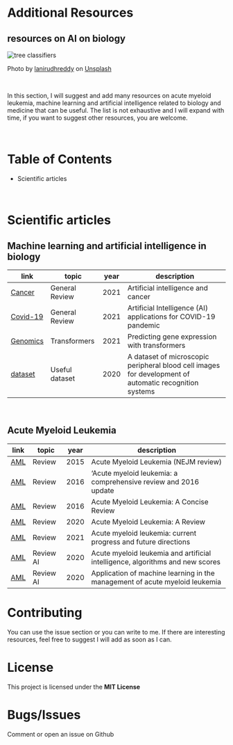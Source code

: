 # Additional Resources
## resources on AI on biology

![tree classifiers](https://github.com/SalvatoreRa/tutorial/blob/main/images/anirudh-YQYacLW8o2U-unsplash.jpg?raw=true)

Photo by [lanirudhreddy](https://unsplash.com/@lanirudhreddy) on [Unsplash](https://unsplash.com/)

&nbsp;

In this section, I will suggest and add many resources on acute myeloid leukemia, machine learning and artificial intelligence related to biology and medicine that can be useful. The list is not exhaustive and I will expand with time, if you want to suggest other resources, you are welcome.

&nbsp;

# **Table of Contents**

* Scientific articles

&nbsp;

# Scientific articles

## Machine learning and artificial intelligence in biology

| link | topic | year | description |
| --------- | ------ | ------ |------ |
| [Cancer](https://www.nature.com/articles/s43018-020-0034-6)| General Review | 2021 |Artificial intelligence and cancer |
| [Covid-19](https://www.ncbi.nlm.nih.gov/pmc/articles/PMC7195043/)| General Review | 2021 |Artificial Intelligence (AI) applications for COVID-19 pandemic |
| [Genomics](https://www.nature.com/articles/s41592-021-01252-x)| Transformers| 2021 |Predicting gene expression with transformers |
| [dataset](https://www.sciencedirect.com/science/article/pii/S2352340920303681)| Useful dataset| 2020 |A dataset of microscopic peripheral blood cell images for development of automatic recognition systems |

&nbsp;

## Acute Myeloid Leukemia

| link | topic | year | description |
| --------- | ------ | ------ |------ |
| [AML](https://www.nejm.org/doi/full/10.1056/nejmra1406184)| Review | 2015 |Acute Myeloid Leukemia (NEJM review)   |
| [AML](https://www.nature.com/articles/bcj201650)| Review | 2016 |‘Acute myeloid leukemia: a comprehensive review and 2016 update |
| [AML](https://pubmed.ncbi.nlm.nih.gov/26959069/)| Review | 2016 |Acute Myeloid Leukemia: A Concise Review  |
| [AML](https://pubmed.ncbi.nlm.nih.gov/32236160/)| Review | 2020 |Acute Myeloid Leukemia: A Review   |
| [AML](https://www.nature.com/articles/s41408-021-00425-3)| Review | 2021 |Acute myeloid leukemia: current progress and future directions |
| [AML](https://www.ncbi.nlm.nih.gov/pmc/articles/PMC7548395/)| Review AI | 2020 |Acute myeloid leukemia and artificial intelligence, algorithms and new scores |
| [AML](https://ashpublications.org/bloodadvances/article/4/23/6077/474420/Application-of-machine-learning-in-the-management)| Review AI | 2020 |Application of machine learning in the management of acute myeloid leukemia |

# Contributing

You can use the issue section or you can write to me. If there are interesting resources, feel free to suggest I will add as soon as I can.

# License

This project is licensed under the **MIT License** 

# Bugs/Issues

Comment or open an issue on Github

